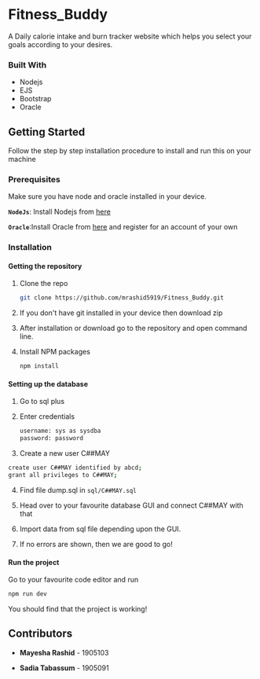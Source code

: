 # Fitness_Buddy
A Daily calorie intake and burn tracker website which helps you select your goals according to your desires.

### Built With

- Nodejs
- EJS
- Bootstrap
- Oracle

<!-- GETTING STARTED -->
## Getting Started

Follow the step by step installation procedure to install and run this on your machine

### Prerequisites

Make sure you have node and oracle installed in your device.

**`NodeJs`**: Install Nodejs from [here](https://nodejs.org/en/download/)

**`Oracle`**:Install Oracle from [here](http://www.oracle.com/index.html) and register for an account of your own



### Installation

#### Getting the repository

1. Clone the repo
   ```sh
   git clone https://github.com/mrashid5919/Fitness_Buddy.git
   ```

2. If you don't have git installed in your device then download zip

3. After installation or download go to the repository and open command line.

4. Install NPM packages

   ```sh
   npm install
   ```



#### Setting up the database

1. Go to sql plus

2. Enter credentials

   ```sh
   username: sys as sysdba
   password: password
   ```

3.  Create a new user C##MAY

   ```sh
   create user C##MAY identified by abcd;
   grant all privileges to C##MAY;
   ```

4. Find file dump.sql in `sql/C##MAY.sql`

6. Head over to your favourite database GUI and connect C##MAY with that

7. Import data from sql file depending upon the GUI. 

8. If no errors are shown, then we are good to go!

#### Run the project

Go to your favourite code editor and run

```sh
npm run dev
```

You should find that the project is working!

## Contributors

- **Mayesha Rashid** - 1905103

- **Sadia Tabassum** - 1905091

